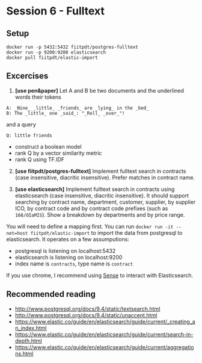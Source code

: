 # Session 6 - Fulltext

## Setup

```
docker run -p 5432:5432 fiitpdt/postgres-fulltext
docker run -p 9200:9200 elasticsearch
docker pull fiitpdt/elastic-import
```

## Excercises

1. **[use pen&paper]** Let A and B be two documents and the underlined words their tokens
  ```
  A: _Nine_ _little_ _friends_ are _lying_ in the _bed_
  B: The _little_ one _said_: "_Roll_ _over_"!
  ```
   and a query
  ```
  Q: little friends
  ```
   - construct a boolean model
   - rank Q by a vector similarity metric
   - rank Q using TF.IDF
   
2. **[use fiitpdt/postgres-fulltext]** Implement fulltext search in contracts (case insensitive, diacritic insensitive). Prefer matches in contract name.

3. **[use elasticsearch]** Implement fulltext search in contracts using elasticsearch (case insensitive, diacritic insensitive). It should support searching by contract name, department, customer, supplier, by supplier ICO, by contract code and by contract code prefixes (such as `168/OIaMIS`). Show a breakdown by departments and by price range.

  You will need to define a mapping first. You can run `docker run -it --net=host fiitpdt/elastic-import` to import the data from postgresql to elasticsearch. It operates on a few assumputions:
  
  - postgresql is listening on localhost:5432
  - elasticsearch is listening on localhost:9200
  - index name is `contracts`, type name is `contract`
  
  If you use chrome, I recommend using [Sense](https://chrome.google.com/webstore/detail/sense-beta/lhjgkmllcaadmopgmanpapmpjgmfcfig) to interact with Elasticsearch.

## Recommended reading
- http://www.postgresql.org/docs/9.4/static/textsearch.html
- http://www.postgresql.org/docs/9.4/static/unaccent.html
- https://www.elastic.co/guide/en/elasticsearch/guide/current/_creating_an_index.html
- https://www.elastic.co/guide/en/elasticsearch/guide/current/search-in-depth.html
- https://www.elastic.co/guide/en/elasticsearch/guide/current/aggregations.html

